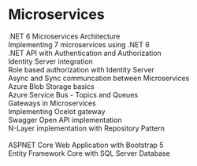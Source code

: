 # Microservices

.NET 6 Microservices Architecture <br />
Implementing 7 microservices using .NET 6 <br />
.NET API with Authentication and Authorization <br />
Identity Server integration <br />
Role based authorization with Identity Server <br />
Async and Sync communcation between Microservices <br />
Azure Blob Storage basics <br />
Azure Service Bus - Topics and Queues <br />
Gateways in Microservices <br />
Implementing Ocelot gateway <br />
Swagger Open API implementation <br />
N-Layer implementation with Repository Pattern <br /> <br />
ASPNET Core Web Application with Bootstrap 5 <br />
Entity Framework Core with SQL Server Database <br />
